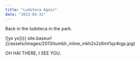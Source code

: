 ```yaml
---
title: "Ludoteca Again"
date: "2013-03-31"
---
```


Back in the ludoteca in the park.

![yo yo]({{ site.baseurl }}/assets/images/2013/tumblr_inline_mkh2s2z6mt1qz4rgp.jpg)

OH HAI THERE, I SEE YOU.
